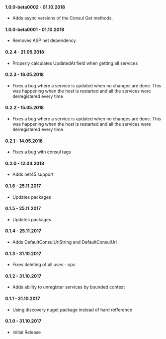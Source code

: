 #### 1.0.0-beta0002 - 01.10.2018
* Adds async versions of the Consul Get methods.

#### 1.0.0-beta0001 - 01.10.2018
* Removes ASP net dependency

#### 0.2.4 - 21.05.2018
* Properly calculates UpdatedAt field when getting all services

#### 0.2.3 - 16.05.2018
* Fixes a bug where a service is updated when no changes are done. This was happening when the host is restarted and all the services were de/registered every time

#### 0.2.2 - 15.05.2018
* Fixes a bug where a service is updated when no changes are done. This was happening when the host is restarted and all the services were de/registered every time

#### 0.2.1 - 14.05.2018
* Fixes a bug with consul tags

#### 0.2.0 - 12.04.2018
* Adds net45 support

#### 0.1.6 - 25.11.2017
* Updates packages

#### 0.1.5 - 25.11.2017
* Updates packages

#### 0.1.4 - 25.11.2017
* Adds DefaultConsulUriString and DefaultConsulUri

#### 0.1.3 - 31.10.2017
* Fixes deleting of all uses - ops

#### 0.1.2 - 31.10.2017
* Adds ability to unregister services by bounded context

#### 0.1.1 - 31.10.2017
* Using discovery nuget package instead of hard refference

#### 0.1.0 - 31.10.2017
* Initial Release
